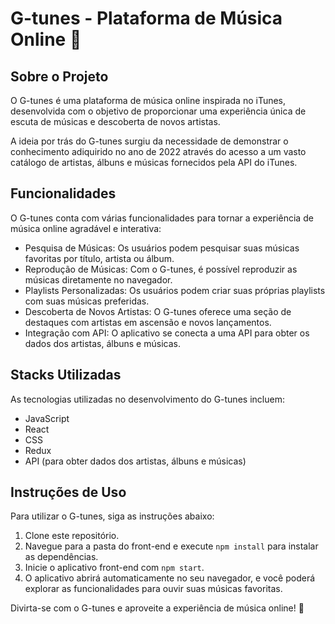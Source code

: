 # G-tunes - Plataforma de Música Online 🎵

## Sobre o Projeto

O G-tunes é uma plataforma de música online inspirada no iTunes, desenvolvida com o objetivo de proporcionar uma experiência única de escuta de músicas e descoberta de novos artistas.

A ideia por trás do G-tunes surgiu da necessidade de demonstrar o conhecimento adiquirido no ano de 2022 através do acesso a um vasto catálogo de artistas, álbuns e músicas fornecidos pela API do iTunes.

## Funcionalidades

O G-tunes conta com várias funcionalidades para tornar a experiência de música online agradável e interativa:

- Pesquisa de Músicas: Os usuários podem pesquisar suas músicas favoritas por título, artista ou álbum.
- Reprodução de Músicas: Com o G-tunes, é possível reproduzir as músicas diretamente no navegador.
- Playlists Personalizadas: Os usuários podem criar suas próprias playlists com suas músicas preferidas.
- Descoberta de Novos Artistas: O G-tunes oferece uma seção de destaques com artistas em ascensão e novos lançamentos.
- Integração com API: O aplicativo se conecta a uma API para obter os dados dos artistas, álbuns e músicas.

## Stacks Utilizadas

As tecnologias utilizadas no desenvolvimento do G-tunes incluem:

- JavaScript
- React
- CSS
- Redux
- API (para obter dados dos artistas, álbuns e músicas)

## Instruções de Uso

Para utilizar o G-tunes, siga as instruções abaixo:

1. Clone este repositório.
2. Navegue para a pasta do front-end e execute `npm install` para instalar as dependências.
3. Inicie o aplicativo front-end com `npm start`.
4. O aplicativo abrirá automaticamente no seu navegador, e você poderá explorar as funcionalidades para ouvir suas músicas favoritas.

Divirta-se com o G-tunes e aproveite a experiência de música online! 🎵
